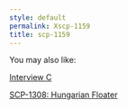 ```yaml
---
style: default
permalink: Xscp-1159
title: scp-1159
---
```

You may also like:

[Interview C](http://scp-wiki.net/interview-c)

[SCP-1308: Hungarian Floater](http://scp-wiki.net/scp-1308)
